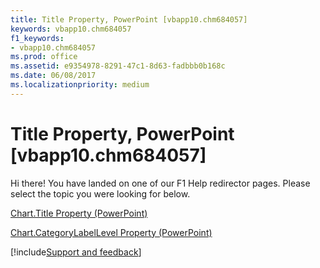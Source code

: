 ```yaml
---
title: Title Property, PowerPoint [vbapp10.chm684057]
keywords: vbapp10.chm684057
f1_keywords:
- vbapp10.chm684057
ms.prod: office
ms.assetid: e9354978-8291-47c1-8d63-fadbbb0b168c
ms.date: 06/08/2017
ms.localizationpriority: medium
---
```



# Title Property, PowerPoint [vbapp10.chm684057]

Hi there! You have landed on one of our F1 Help redirector pages. Please select the topic you were looking for below.

[Chart.Title Property (PowerPoint)](https://msdn.microsoft.com/library/a3d28fbd-16e9-de5d-53e2-19ef574154ad%28Office.15%29.aspx)

[Chart.CategoryLabelLevel Property (PowerPoint)](https://msdn.microsoft.com/library/9c45d547-5bfe-f8ee-b290-c6e59482d0c3%28Office.15%29.aspx)

[!include[Support and feedback](~/includes/feedback-boilerplate.md)]